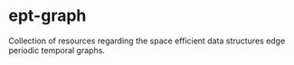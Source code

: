 # ept-graph
Collection of resources regarding the space efficient data structures edge periodic temporal graphs.
